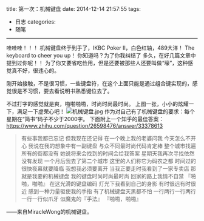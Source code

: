 title: 第一次：机械键盘
date: 2014-12-14 21:57:55
tags:
- 日志
categories: 
- 随笔
---

哇哇哇！！！
机械键盘终于到手了，IKBC Poker Ⅱ，白色红轴，489大洋！
The keyboard to cheer you up！
你知道吗？为了你我纠结了 多久，在好几篇文章中提到过你呢！！
为了你又要省吃俭用，但是还要被那些人还要叫做“壕”，这种感觉真不好，很违心的。

刚开始接触，不是很习惯，一些键盘符，在这个上面只能是通过组合键实现的，感觉很是不习惯，要去看说明书熟悉键位去了。

不过打字的感觉就是爽，啪啪啪啪，时尚时尚最时尚。
上图一张，小小的炫耀一下，满足一下虚荣心吧！
![机械键盘.jpg](http://blog-images.iotop.work/image/20141214-jxjp.jpg)
作为对自己有了机械键盘的要求：每个星期在“简书”码子不少于2000字。
下面附上一个知乎的最佳答案：https://www.zhihu.com/question/26598476/answer/33378613

>有些事我都已忘记
但我现在还记得
在一个晚上我的老婆问我
今天怎么不开心
我说在我的想象中有一副键盘
与众不同最时尚代码肯定棒
整个城市找遍所有的街都没有
她说将来会找到的时间会给我答案
星期天我再次寻找依然没有发现
一个月后我去了第二个城市
这里的人们称它为码农之都
时间过的很快夜幕就要降临
我想我必须要离开
当我正要走时我看到了一家专卖店
那就是我要的机械键盘
我的键盘时尚时尚最时尚
回家的路上我情不自禁
『啪啪，啪啪』
在这光滑的键盘编码
灯光下我看到自己的身影
有时很远有时很近
感到一种力量驱使我的手指
有了机械键盘天黑都不怕
一行两行一行两行
一行一行似爪牙
似魔鬼的『手法』
『啪啪，啪啪』

——来自MiracleWong的机械键盘。
